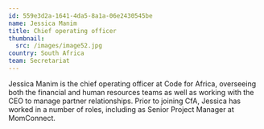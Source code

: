 ```yaml
---
id: 559e3d2a-1641-4da5-8a1a-06e2430545be
name: Jessica Manim
title: Chief operating officer
thumbnail:
  src: /images/image52.jpg
country: South Africa
team: Secretariat
---
```


Jessica Manim is the chief operating officer at Code for Africa, overseeing both the financial and human resources teams as well as working with the CEO to manage partner relationships. Prior to joining CfA, Jessica has worked in a number of roles, including as Senior Project Manager at MomConnect.
